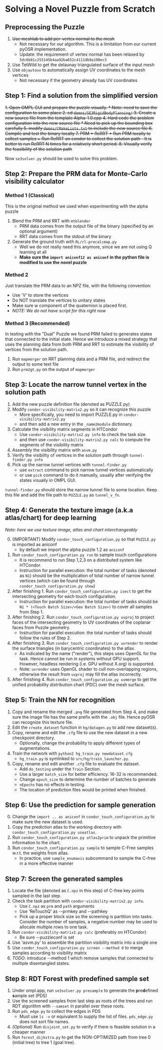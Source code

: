 # Solving a Novel Puzzle from Scratch

## Preprocessing the Puzzle

1. ~~Use meshlab to add per-vertex normal to the mesh~~
    + Not necessary for our algorithm. This is a limitation from our current
      pyOSR implementation.
    + Update: the requirement of vertex normal has been relaxed by `5dc6b81c255145b4aa92ba652c4111db9a198ec3`
2. Use TetWild to get the delaunay triangulated surface of the input mesh
3. Use `objautouv` to automatically assign UV coordinates to the mesh vertices
    + Not necessary if the geometry already has UV coordinates

## Step 1: Find a solution from the simplified version

~~1. Open OMPL GUI and prepare the puzzle visually.
    * Note: need to save the configuration to some place
2. cd `demos/SE3RigidBodyPlanning/`
3. Create a new source file from the template Alpha-1.0.cpp
4. Hard code the problem configuration into the new source file
    * Need to pick up the bounding box carefully
5. modify `demos/CMakeLists.txt` to include the new source file
6. Compile and test the binary locally
7. PRM + ReRRT
    + Run PRM locally to collect samples
    + Run ReRRT on condor to collect the solution path
        - It is better to run ReRRT N times for a relatively short period.
8. Visually verify the feasibility of the solution path~~

Now `se3solver.py` should be used to solve this problem.

## Step 2: Prepare the PRM data for Monte-Carlo visibility calculator

### Method 1 (Classical)

This is the original method we used when experimenting with the alpha puzzle

1. Blend the PRM and RRT with `mtblender`
    + PRM data comes from the output file of the binary (specified by an
    	optional argument)
    + RRT data comes from the stdout of the binary
2. Generate the ground truth with `RL/rl-precalcmap.py`
    + Well we do not really need this anymore, since we are not using Q
      learning at all
    + **Make sure the `import aniconf12 as aniconf` in the python file is
      modified to use the novel puzzle**

### Method 2

Just translate the PRM data to an NPZ file, with the following convention:

+ Use 'V' to store the vertices
+ Do NOT translate the vertices to unitary states
+ Make sure w component of the quaternion is placed first.
+ *NOTE: We do not have script for this right now*

### Method 3 (Recommended)

In testing with the "Dual" Puzzle we found PRM failed to generates states that connected to the initial state.
Hence we introduce a mixed strategy that uses the planning data from both PRM
and RRT to estimate the visibility of vertices from the solution path.

1. Run `mapmerger` on RRT planning data and a PRM file, and redirect the
   output to some text file
2. Run `prm2gt.py` on the output of `mapmerger`

## Step 3: Locate the narrow tunnel vertex in the solution path

1. Add the new puzzle definition file (denoted as PUZZLE.py)
2. Modify `condor-visibility-matrix2.py` so it can recognize this puzzle
    + More specifically, you need to import PUZZLE.py in `condor-visibility-matrix2.py`
    + and then add a new entry in the `_name2module` dictionary.
3. Calculate the visibility matrix segments in HTCondor
    + Use `condor-visibility-matrix2.py info` to check the task size
    + and then use `condor-visibility-matrix2.py calc` to compute the segments
      of the visibility matrix
2. Assembly the visibility matrix with `asvm.py`
3. Verify the visibility of vertices in the solution path through
   `tunnel-finder.py info`
4. Pick up the narrow tunnel vertices with `tunnel-finder.py`
    + use `extract` command to pick narrow tunnel vertices automatically
    + or use `pick` command to do it manually, usually after verifying the
      states visually in OMPL GUI.

`tunnel-finder.py` should store the narrow tunnel file to some location.
Keep this file and add the file path to `PUZZLE.py` as `tunnel_v_fn`.

## Step 4: Generate the texture image (a.k.a atlas/chart) for deep learning

*Note: here we use texture image, atlas and chart interchangeably*

0. (IMPORTANT) Modify `condor_touch_configuration.py` so that `PUZZLE.py` is
   imported as aniconf
   + by default we import the alpha puzzle 1.2 as `aniconf`
1. Run `condor_touch_configuration.py run` to sample touch configurations
   + It is recommend to run Step 1,2,3 on a distributed system like HTCondor.
   + Instruction for parallel execution: the total number of tasks (denoted as
     `N1`) should be the multiplication of total number of narrow tunnel vertices (which can
     be found through `condor_touch_configuration.py show`)
2. After finishing 1. Run `condor_touch_configuration.py isect` to get the
   intersecting geometry for each touch configuration.
   + Instruction for parallel execution: the total number of tasks should be
     `N1 * (<Touch Batch Size>/<Geo Batch Size>)` to cover all samples from Step 1.
3. After finishing 2. Run `condor_touch_configuration.py uvproj` to project
   faces of the intersecting geometry to UV coordinates of the coplanar faces
   from Puzzle geometry.
   + Instruction for parallel execution: the total number of tasks should
     follow the rules of Step 2.
4. After finishing 3. Run `condor_touch_configuration.py uvrender` to render
   the surface triangles (in barycentric coordinates) to the atlax.
   + As indicated by the name ("render"), this steps uses OpenGL for the task.
     Hence cannot be run in systems without GPU support. However, headless
     rendering (i.e. GPU without X.org) is supported.
   + Note: `uvrender` uses OpenGL shader to cull non-overlapping regions,
     otherwise the result from `uvproj` may fill the atlas incorrectly.
5. After finishing 4. Run `condor_touch_configuration.py uvmerge` to get the
   unified probability distribution chart (PDC) over the mesh surface.

## Step 5: Train the NN for recognition

1. Copy and rename the merged `.png` file generated from Step 4, and make sure
   the image file has the same prefix with the `.obj` file. Hence pyOSR can
   recognize this texture file.
2. Edit the `create_dataset` function in `hg/datagen.py` to add new dataset(s).
3. Copy, rename and edit the `.cfg` file to use the new dataset in a new
   checkpoint directory.
   * Optionally, change the probability to apply different types of augmentations.
4. Train the network with `python2 hg_train.py newdataset.cfg`
   + `hg_train.py` is symlinked to `src/hg/train_launcher.py`.
5. Copy, rename and edit another `.cfg` file to evaluate the dataset.
   + Add `do_testing` under the `Train` Section.
   + Use a larger `batch_size` for better efficiency. 16-32 is recommended.
   + Change `epoch_size` to determine the number of batches to generate
   + `nEpochs` has no effects in testing.
   + The location of prediction files would be printed when finished.

## Step 6: Use the prediction for sample generation

0. Change the `import .. as aniconf` in `condor_touch_configuration.py` to
   make sure the new dataset is used.
1. Copy the prediction atlas to the working directory with
   `condor_touch_configuration.py useatlas`.
2. Run `condor_touch_configuration.py atlas2prim` to unpack the
   primitive information to the chart.
3. Run `condor_touch_configuration.py sample` to sample C-Free samples
   w.r.t. the weights from atlas.
   * In practice, use `sample_enumaxis` subcommand to sample the C-free in a
     more effective manner

## Step 7: Screen the generated samples

1. Locate the file (denoted as `C.npz` in this step) of C-free key points sampled in the last step.
2. Check the task partition with `condor-visibility-matrix2.py info`.
   + Use `C.npz` as `prm` and `path` arguments
   + Use 'ReTouchQ' as --prmkey and --pathkey
   + Pick up a proper block size so the screening is partition into tasks.
     Consider the number of samples, a negative number may be used to allocate multiple rows to one task.
3. Run `condor-visibility-matrix2.py calc` (preferably on HTCondor)
   + Be sure --puzzleconf is set
4. Use 'asvm.py' to assemble the partition visibility matrix into a single one
5. Use `condor_touch_configuration.py screen --method 0` to merge samples
   according to visibility matrix
6. *TODO*: introduce --method 1 which remove samples that connected to
   multiple disentangled states.

## Step 8: RDT Forest with predefined sample set

1. Under ompl.app, run `se3solver.py presample` to generate the **p**re**d**efined **s**ample set (PDS)
2. Use the screened samples from last step as roots of the trees and run RDT algorithm with `--samset` in parallel over these roots.
3. Run `pds_edge.py` to collect the edges in PDS
   * Must use `ls -v` or equivalent to supply the list of files. `pds_edge.py` does
     not sort file names.
4. *(Optional)* Run `disjoint_set.py` to verify if there is feasible solution
   in a cheaper manner
5. Run `forest_dijkstra.py` to get the NON-OPTIMIZED path from tree 0 (initial tree) to tree 1 (goal tree).
